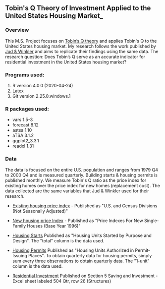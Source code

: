 ## Tobin's Q Theory of Investment Applied to the United States Housing Market_


### Overview
This M.S. Project focuses on [Tobin’s Q theory](https://en.wikipedia.org/wiki/Tobin%27s_q) and applies Tobin's Q to the United States housing market. My research follows the work published by [Jud & Winkler](https://libres.uncg.edu/ir/uncg/f/D_winkler_Q_2003%20(MULTI%20UNCG%20Authors).pdf) and aims to replicate their findings using the same data. The research question: Does Tobin’s Q serve as an accurate indicator for residential investment in the United States housing market?

### Programs used:
1. R version 4.0.0 (2020-04-24)
2. Latex
3. Git version 2.25.0.windows.1

### R packages used:
* vars 1.5-3  
* forecast 8.12
* astsa 1.10
* aTSA 3.1.2
* ggplot2_3.3.1
* readxl 1.31



### Data
The data is focused on the entire U.S. population and ranges from 1979 Q4 to 2000 Q4 and is measured quarterly. Building starts & housing permits is published monthly. We measure Tobin's Q ratio as the price index for existing homes over the price index for new homes (replacement cost). The data collected are the same variables that Jud & Winkler used for their research.

* [Existing housing price index](https://www.fhfa.gov/DataTools/Downloads/Documents/HPI/HPI_AT_us_and_census.txt) - Published as "U.S. and Census Divisions (Not Seasonally Adjusted)"   

* [New housing price Index](https://www.census.gov/construction/cpi/historical_data/) - Published as "Price Indexes For New Single-Family Houses (Base Year 1996)"

* [Housing Starts](https://www.census.gov/construction/nrc/historical_data/index.html) Published as "Housing Units Started by Purpose and Design". The "total" column is the data used.

* [Housing Permits](https://www.census.gov/construction/nrc/historical_data/index.html) Published as "Housing Units Authorized in Permit‐Issuing Places".  To obtain quarterly data for housing permits, simply sum every three observations to obtain quarterly data. The "1-unit" column is the data used.

* [Residential Investment](https://apps.bea.gov/histdata/fileStructDisplay.cfm?HMI=7&DY=2002&DQ=Q3&DV=2.%20Preliminary&dNRD=November-26-2002) Published on Section 5 Saving and Investment - Excel sheet labeled 504 Qtr, row 26 (Structures)
